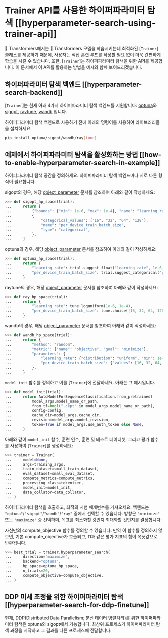 <!--Copyright 2022 The HuggingFace Team. All rights reserved.

Licensed under the Apache License, Version 2.0 (the "License"); you may not use this file except in compliance with
the License. You may obtain a copy of the License at

http://www.apache.org/licenses/LICENSE-2.0

Unless required by applicable law or agreed to in writing, software distributed under the License is distributed on
an "AS IS" BASIS, WITHOUT WARRANTIES OR CONDITIONS OF ANY KIND, either express or implied. See the License for the

⚠️ Note that this file is in Markdown but contain specific syntax for our doc-builder (similar to MDX) that may not be
rendered properly in your Markdown viewer.

-->

# Trainer API를 사용한 하이퍼파라미터 탐색 [[hyperparameter-search-using-trainer-api]]

🤗 Transformers에서는 🤗 Transformers 모델을 학습시키는데 최적화된 [`Trainer`] 클래스를 제공하기 때문에, 사용자는 직접 훈련 루프를 작성할 필요 없이 더욱 간편하게 학습을 시킬 수 있습니다. 또한, [`Trainer`]는 하이퍼파라미터 탐색을 위한 API를 제공합니다. 이 문서에서 이 API를 활용하는 방법을 예시와 함께 보여드리겠습니다.

## 하이퍼파라미터 탐색 백엔드 [[hyperparameter-search-backend]]

[`Trainer`]는 현재 아래 4가지 하이퍼파라미터 탐색 백엔드를 지원합니다:
[optuna](https://optuna.org/)와 [sigopt](https://sigopt.com/), [raytune](https://docs.ray.io/en/latest/tune/index.html), [wandb](https://wandb.ai/site/sweeps) 입니다.

하이퍼파라미터 탐색 백엔드로 사용하기 전에 아래의 명령어를 사용하여 라이브러리들을 설치하세요.
```bash
pip install optuna/sigopt/wandb/ray[tune]
```

## 예제에서 하이퍼파라미터 탐색을 활성화하는 방법 [[how-to-enable-hyperparameter-search-in-example]]

하이퍼파라미터 탐색 공간을 정의하세요. 하이퍼파라미터 탐색 백엔드마다 서로 다른 형식이 필요합니다.

sigopt의 경우, 해당 [object_parameter](https://docs.sigopt.com/ai-module-api-references/api_reference/objects/object_parameter) 문서를 참조하여 아래와 같이 작성하세요:
```py
>>> def sigopt_hp_space(trial):
...     return [
...         {"bounds": {"min": 1e-6, "max": 1e-4}, "name": "learning_rate", "type": "double"},
...         {
...             "categorical_values": ["16", "32", "64", "128"],
...             "name": "per_device_train_batch_size",
...             "type": "categorical",
...         },
...     ]
```

optuna의 경우, 해당 [object_parameter](https://optuna.readthedocs.io/en/stable/tutorial/10_key_features/002_configurations.html#sphx-glr-tutorial-10-key-features-002-configurations-py) 문서를 참조하여 아래와 같이 작성하세요:

```py
>>> def optuna_hp_space(trial):
...     return {
...         "learning_rate": trial.suggest_float("learning_rate", 1e-6, 1e-4, log=True),
...         "per_device_train_batch_size": trial.suggest_categorical("per_device_train_batch_size", [16, 32, 64, 128]),
...     }
```

raytune의 경우, 해당 [object_parameter](https://docs.ray.io/en/latest/tune/api/search_space.html) 문서를 참조하여 아래와 같이 작성하세요:

```py
>>> def ray_hp_space(trial):
...     return {
...         "learning_rate": tune.loguniform(1e-6, 1e-4),
...         "per_device_train_batch_size": tune.choice([16, 32, 64, 128]),
...     }
```

wandb의 경우, 해당 [object_parameter](https://docs.wandb.ai/guides/sweeps/configuration) 문서를 참조하여 아래와 같이 작성하세요:

```py
>>> def wandb_hp_space(trial):
...     return {
...         "method": "random",
...         "metric": {"name": "objective", "goal": "minimize"},
...         "parameters": {
...             "learning_rate": {"distribution": "uniform", "min": 1e-6, "max": 1e-4},
...             "per_device_train_batch_size": {"values": [16, 32, 64, 128]},
...         },
...     }
```

`model_init` 함수를 정의하고 이를 [`Trainer`]에 전달하세요. 아래는 그 예시입니다.
```py
>>> def model_init(trial):
...     return AutoModelForSequenceClassification.from_pretrained(
...         model_args.model_name_or_path,
...         from_tf=bool(".ckpt" in model_args.model_name_or_path),
...         config=config,
...         cache_dir=model_args.cache_dir,
...         revision=model_args.model_revision,
...         token=True if model_args.use_auth_token else None,
...     )
```

아래와 같이 `model_init` 함수, 훈련 인수, 훈련 및 테스트 데이터셋, 그리고 평가 함수를 사용하여 [`Trainer`]를 생성하세요:

```py
>>> trainer = Trainer(
...     model=None,
...     args=training_args,
...     train_dataset=small_train_dataset,
...     eval_dataset=small_eval_dataset,
...     compute_metrics=compute_metrics,
...     processing_class=tokenizer,
...     model_init=model_init,
...     data_collator=data_collator,
... )
```

하이퍼파라미터 탐색을 호출하고, 최적의 시험 매개변수를 가져오세요. 백엔드는 `"optuna"`/`"sigopt"`/`"wandb"`/`"ray"` 중에서 선택할 수 있습니다. 방향은 `"minimize"` 또는 `"maximize"` 중 선택하며, 목표를 최소화할 것인지 최대화할 것인지를 결정합니다.

자신만의 compute_objective 함수를 정의할 수 있습니다. 만약 이 함수를 정의하지 않으면, 기본 compute_objective가 호출되고, f1과 같은 평가 지표의 합이 목푯값으로 반환됩니다.

```py
>>> best_trial = trainer.hyperparameter_search(
...     direction="maximize",
...     backend="optuna",
...     hp_space=optuna_hp_space,
...     n_trials=20,
...     compute_objective=compute_objective,
... )
```

## DDP 미세 조정을 위한 하이퍼파라미터 탐색 [[hyperparameter-search-for-ddp-finetune]]
현재, DDP(Distributed Data Parallelism; 분산 데이터 병렬처리)를 위한 하이퍼파라미터 탐색은 optuna와 sigopt에서 가능합니다. 최상위 프로세스가 하이퍼파라미터 탐색 과정을 시작하고 그 결과를 다른 프로세스에 전달합니다.
